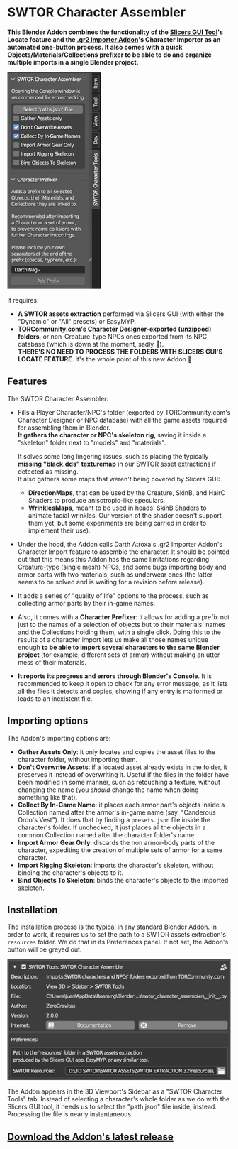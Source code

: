 # SWTOR Character Assembler

**This Blender Addon combines the functionality of the [Slicers GUI Tool](https://github.com/SWTOR-Slicers/Slicers-GUI)'s Locate feature and the [.gr2 Importer Addon](https://github.com/SWTOR-Slicers/Granny2-Plug-In-Blender-2.8x)'s Character Importer as an automated one-button process. It also comes with a quick Objects/Materials/Collections prefixer to be able to do and organize multiple imports in a single Blender project.**

![Alt text](images/swtor-character-assembler-010.png)


It requires:
* **A SWTOR assets extraction** performed via Slicers GUI (with either the "Dynamic" or "All" presets) or EasyMYP.
* **TORCommunity.com's Character Designer-exported (unzipped) folders**, or non-Creature-type NPCs ones exported from its NPC database (which is down at the moment, sadly 🙁).  
  **THERE'S NO NEED TO PROCESS THE FOLDERS WITH SLICERS GUI'S LOCATE FEATURE**. It's the whole point of this new Addon 🙂.
## Features
The SWTOR Character Assembler:
* Fills a Player Character/NPC's folder (exported by TORCommunity.com's Character Designer or NPC database) with all the game assets required for assembling them in Blender.  
  **It gathers the character or NPC's skeleton rig**, saving it inside a "skeleton" folder next to "models" and "materials".

  It solves some long lingering issues, such as placing the typically **missing "black.dds" texturemap** in our SWTOR asset extractions if detected as missing.  
  It also gathers some maps that weren't being covered by Slicers GUI:
  * **DirectionMaps**, that can be used by the Creature, SkinB, and HairC Shaders to produce anisotropic-like speculars.
  * **WrinklesMaps**, meant to be used in heads' SkinB Shaders to animate facial wrinkles. Our version of the shader doesn't support them yet, but some experiments are being carried in order to implement their use).


* Under the hood, the Addon calls Darth Atroxa's .gr2 Importer Addon's Character Import feature to assemble the character. It should be pointed out that this means this Addon has the same limitations regarding Creature-type (single mesh) NPCs, and some bugs importing body and armor parts with two materials, such as underwear ones (the latter seems to be solved and is waiting for a revision before release).
* It adds a series of "quality of life" options to the process, such as collecting armor parts by their in-game names.
* Also, it comes with a **Character Prefixer**: it allows for adding a prefix not just to the names of a selection of objects but to their materials' names and the Collections holding them, with a single click. Doing this to the results of a character import lets us make all those names unique enough **to be able to import several characters to the same Blender project** (for example, different sets of armor) without making an utter mess of their materials.
* **It reports its progress and errors through Blender's Console**. It is recommended to keep it open to check for any error message, as it lists all the files it detects and copies, showing if any entry is malformed or leads to an inexistent file.

## Importing options
The Addon's importing options are:
* **Gather Assets Only**: it only locates and copies the asset files to the character folder, without importing them.
* **Don't Overwrite Assets**: if a located asset already exists in the folder, it preserves it instead of overwriting it. Useful if the files in the folder have been modified in some manner, such as retouching a texture, without changing the name (you *should* change the name when doing something like that).
* **Collect By In-Game Name**: it places each armor part's objects inside a Collection named after the armor's in-game name (say, "Canderous Ordo's Vest"). It does that by finding a `presets.json` file inside the character's folder. If unchecked, it just places all the objects in a common Collection named after the character folder's name.
* **Import Armor Gear Only**: discards the non armor-body parts of the character, expediting the creation of multiple sets of armor for a same character.
* **Import Rigging Skeleton**: imports the character's skeleton, without binding the character's objects to it.
* **Bind Objects To Skeleton**: binds the character's objects to the imported skeleton.

## Installation
The installation process is the typical in any standard Blender Addon. In order to work, it requires us to set the path to a SWTOR assets extraction's `resources` folder. We do that in its Preferences panel. If not set, the Addon's button will be greyed out.

![Alt text](images/swtor-character-assembler-020.png)

The Addon appears in the 3D Viewport's Sidebar as a "SWTOR Character Tools" tab. Instead of selecting a character's whole folder as we do with the Slicers GUI tool, it needs us to select the "path.json" file inside, instead. Processing the file is nearly instantaneous.

## **[Download the Addon's latest release](https://github.com/SWTOR-Slicers/SWTOR-Character-Locator/releases/latest)**
